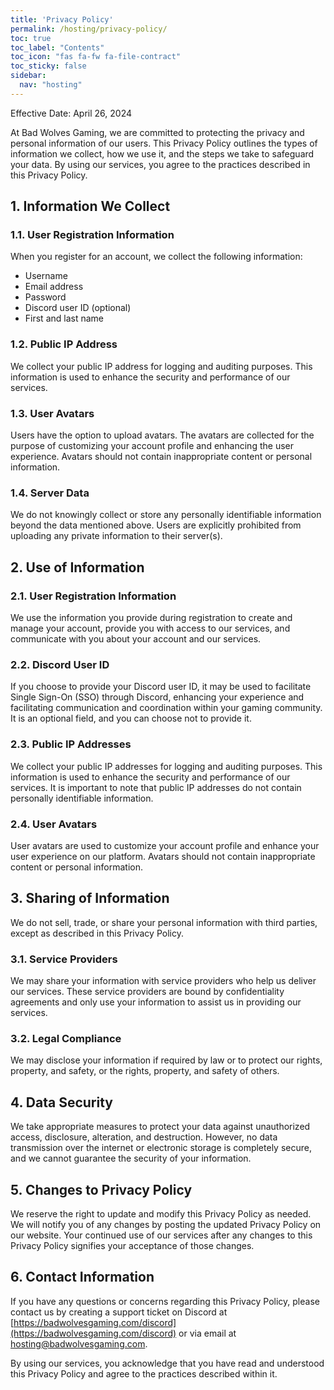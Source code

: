 ```yaml
---
title: 'Privacy Policy'
permalink: /hosting/privacy-policy/
toc: true
toc_label: "Contents"
toc_icon: "fas fa-fw fa-file-contract"
toc_sticky: false
sidebar:
  nav: "hosting"
---
```


Effective Date: April 26, 2024

At Bad Wolves Gaming, we are committed to protecting the privacy and personal information of our users. This Privacy Policy outlines the types of information we collect, how we use it, and the steps we take to safeguard your data. By using our services, you agree to the practices described in this Privacy Policy.

## 1. Information We Collect

### 1.1. User Registration Information

When you register for an account, we collect the following information:

- Username
- Email address
- Password
- Discord user ID (optional)
- First and last name

### 1.2. Public IP Address

We collect your public IP address for logging and auditing purposes. This information is used to enhance the security and performance of our services.

### 1.3. User Avatars

Users have the option to upload avatars. The avatars are collected for the purpose of customizing your account profile and enhancing the user experience. Avatars should not contain inappropriate content or personal information.

### 1.4. Server Data

We do not knowingly collect or store any personally identifiable information beyond the data mentioned above. Users are explicitly prohibited from uploading any private information to their server(s).

## 2. Use of Information

### 2.1. User Registration Information

We use the information you provide during registration to create and manage your account, provide you with access to our services, and communicate with you about your account and our services.

### 2.2. Discord User ID

If you choose to provide your Discord user ID, it may be used to facilitate Single Sign-On (SSO) through Discord, enhancing your experience and facilitating communication and coordination within your gaming community. It is an optional field, and you can choose not to provide it.

### 2.3. Public IP Addresses

We collect your public IP addresses for logging and auditing purposes. This information is used to enhance the security and performance of our services. It is important to note that public IP addresses do not contain personally identifiable information.

### 2.4. User Avatars

User avatars are used to customize your account profile and enhance your user experience on our platform. Avatars should not contain inappropriate content or personal information.

## 3. Sharing of Information

We do not sell, trade, or share your personal information with third parties, except as described in this Privacy Policy.

### 3.1. Service Providers

We may share your information with service providers who help us deliver our services. These service providers are bound by confidentiality agreements and only use your information to assist us in providing our services.

### 3.2. Legal Compliance

We may disclose your information if required by law or to protect our rights, property, and safety, or the rights, property, and safety of others.

## 4. Data Security

We take appropriate measures to protect your data against unauthorized access, disclosure, alteration, and destruction. However, no data transmission over the internet or electronic storage is completely secure, and we cannot guarantee the security of your information.

## 5. Changes to Privacy Policy

We reserve the right to update and modify this Privacy Policy as needed. We will notify you of any changes by posting the updated Privacy Policy on our website. Your continued use of our services after any changes to this Privacy Policy signifies your acceptance of those changes.

## 6. Contact Information

If you have any questions or concerns regarding this Privacy Policy, please contact us by creating a support ticket on Discord at [https://badwolvesgaming.com/discord](https://badwolvesgaming.com/discord) or via email at [hosting@badwolvesgaming.com](mailto:hosting@badwolvesgaming.com).

By using our services, you acknowledge that you have read and understood this Privacy Policy and agree to the practices described within it.
